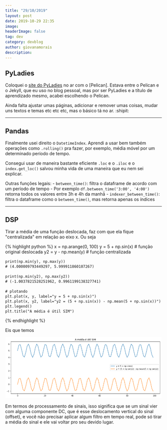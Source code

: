 ```yaml
---
title: "29/10/2019"
layout: post
date: 2019-10-29 22:35
image:
headerImage: false
tag: dev
category: devblog
author: giovanamorais
description:
---
```


## PyLadies

Coloquei o [site do PyLadies](https://PyLadiesSorocaba.github.io) no ar com o 
[Pelican]. Estava entre o Pelican e o Jekyll, que eu uso no blog pessoal, mas
por ser PyLadies e a título de aprendizado mesmo, acabei escolhendo o Pelican.

Ainda falta ajustar umas páginas, adicionar e remover umas coisas, mudar uns 
textos e temas etc etc etc, mas o básico tá no ar. :shipit:

---

## Pandas

Finalmente usei direito o `DatetimeIndex`. Aprendi a usar bem também operações como 
`.rolling()` pra fazer, por exemplo, média móvel por um determinado período de
tempo.

Consegui usar de maneira bastante eficiente `.loc` e o `.iloc` e o `index.get_loc()`
salvou minha vida de uma maneira que eu nem sei explicar. 

Outras funções legais:
	- `between_time()`: filtra o dataframe de acordo com um período de tempo
		- Por exemplo `df.between_time('3:00', '4:00')` retorna todos os valores entre 3h e 4h da manhã
	-  `indexer_between_time()`: filtra o dataframe como o `between_time()`, mas retorna apenas os índices


---

## DSP

Tirar a média de uma função deslocada, faz com que ela fique "centralizada" em 
relação ao eixo x. Ou seja

{% highlight python %}
	x = np.arange(0, 100)
	y = 5 + np.sin(x)	# função original deslocada
	y2 = y - np.mean(y)	# função centralizada

	print(np.min(y), np.max(y)) 	
	# (4.000009793449297, 5.999911860107267) 

	print(np.min(y2), np.max(y2))
	# (-1.0037821528251962, 0.9961199138327741)
	
	# plotando
	plt.plot(x, y, label="y = 5 + np.sin(x)")
	plt.plot(x, y2, label="y2 = (5 + np.sin(x)) - np.mean(5 + np.sin(x))")
	plt.legend()
	plt.title("A média é útil SIM")
{% endhighlight %}

Eis que temos

![img](../assets/images/mean_graph.png)


Em termos de processamento de sinais, isso significa que se um sinal vier 
com alguma componente DC, que é esse deslocamento vertical do sinal (offset),
e você não precisar aplicar algum filtro em tempo real, pode só tirar a média
do sinal e ele vai voltar pro seu devido lugar. 

